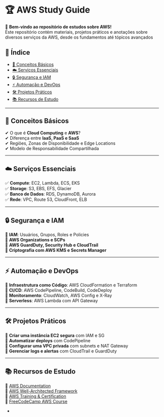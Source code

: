 # 🏆 AWS Study Guide  

🚀 **Bem-vindo ao repositório de estudos sobre AWS!**  
Este repositório contém materiais, projetos práticos e anotações sobre diversos serviços da AWS, desde os fundamentos até tópicos avançados

## 📌 Índice  
- [📖 Conceitos Básicos](#-conceitos-básicos)  
- [☁️ Serviços Essenciais](#-serviços-essenciais)  
- [🔒 Segurança e IAM](#-segurança-e-iam)  
- [⚡ Automação e DevOps](#-automação-e-devops)  
- [🛠️ Projetos Práticos](#-projetos-práticos)  
- [📚 Recursos de Estudo](#-recursos-de-estudo)  

---

## 📖 Conceitos Básicos  
✔ O que é **Cloud Computing** e **AWS**?  
✔ Diferença entre **IaaS, PaaS e SaaS**  
✔ Regiões, Zonas de Disponibilidade e Edge Locations  
✔ Modelo de Responsabilidade Compartilhada  

---

## ☁️ Serviços Essenciais  
✅ **Compute**: EC2, Lambda, ECS, EKS  
✅ **Storage**: S3, EBS, EFS, Glacier  
✅ **Banco de Dados**: RDS, DynamoDB, Aurora  
✅ **Rede**: VPC, Route 53, CloudFront, ELB  

---

## 🔒 Segurança e IAM  
🔹 **IAM**: Usuários, Grupos, Roles e Policies  
🔹 **AWS Organizations e SCPs**  
🔹 **AWS GuardDuty, Security Hub e CloudTrail**  
🔹 **Criptografia com AWS KMS e Secrets Manager**  

---

## ⚡ Automação e DevOps  
🔹 **Infraestrutura como Código**: AWS CloudFormation e Terraform  
🔹 **CI/CD**: AWS CodePipeline, CodeBuild, CodeDeploy  
🔹 **Monitoramento**: CloudWatch, AWS Config e X-Ray  
🔹 **Serverless**: AWS Lambda com API Gateway  

---

## 🛠️ Projetos Práticos  
📌 **Criar uma instância EC2 segura** com IAM e SG  
📌 **Automatizar deploys** com CodePipeline  
📌 **Configurar uma VPC privada** com subnets e NAT Gateway  
📌 **Gerenciar logs e alertas** com CloudTrail e GuardDuty  

---

## 📚 Recursos de Estudo  
📖 [AWS Documentation](https://docs.aws.amazon.com/)  
📖 [AWS Well-Architected Framework](https://aws.amazon.com/architecture/well-architected/)  
📖 [AWS Training & Certification](https://aws.amazon.com/training/)  
📖 [FreeCodeCamp AWS Course](https://www.freecodecamp.org/news/aws-certified-cloud-practitioner-study-course/)  

- 

